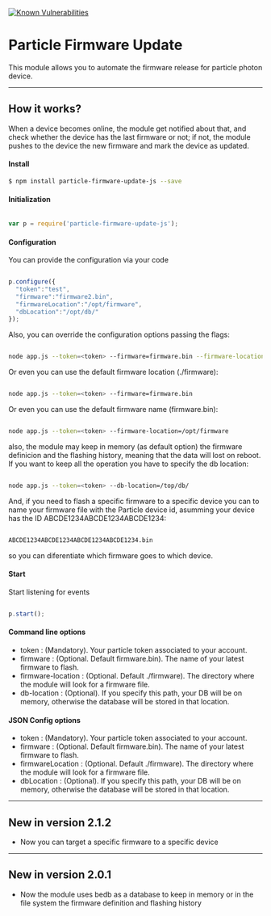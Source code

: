 [![Known Vulnerabilities](https://snyk.io/test/github/maleficarum/particle-firmeware-update-js/badge.svg)](https://snyk.io/test/github/maleficarum/particle-firmeware-update-js)

Particle Firmware Update
===================

This module allows you to automate the firmware release for particle photon device.

----------

How it works?
-------------

When a device becomes online, the module get notified about that, and check whether the device has the
last firmware or not; if not, the module pushes to the device the new firmware and mark the device as
updated.

#### Install

```bash
$ npm install particle-firmware-update-js --save
```

#### Initialization

```javascript

var p = require('particle-firmware-update-js');

```

#### Configuration

You can provide the configuration via your code

```javascript

p.configure({
  "token":"test",
  "firmware":"firmware2.bin",
  "firmwareLocation":"/opt/firmware",
  "dbLocation":"/opt/db/"
});

```
Also, you can override the configuration options passing the flags:

```bash

node app.js --token=<token> --firmware=firmware.bin --firmware-location=/opt/firmware

```

Or even you can use the default firmware location (./firmware):

```bash

node app.js --token=<token> --firmware=firmware.bin

```

Or even you can use the default firmware name (firmware.bin):

```bash

node app.js --token=<token> --firmware-location=/opt/firmware

```

also, the module may keep in memory (as default option) the firmware definicion and the flashing history, meaning that the data will lost on reboot. If you want to keep all the operation you have to specify the db location:

```bash

node app.js --token=<token> --db-location=/top/db/

```
And, if you need to flash a specific firmware to a specific device you can to name your firmware file with the Particle device id, asumming your device has the ID ABCDE1234ABCDE1234ABCDE1234:

```bash

ABCDE1234ABCDE1234ABCDE1234ABCDE1234.bin

```
 so you can diferentiate which firmware goes to which device.

#### Start

Start listening for events

```javascript

p.start();

```

#### Command line options

- token : (Mandatory). Your particle token associated to your account.
- firmware : (Optional. Default firmware.bin). The name of your latest firmware to flash.
- firmware-location : (Optional. Default ./firmware). The directory where the module will look for a firmware file.
- db-location : (Optional). If you specify this path, your DB will be on memory, otherwise the database will be stored in that location.

#### JSON Config options

- token : (Mandatory). Your particle token associated to your account.
- firmware : (Optional. Default firmware.bin). The name of your latest firmware to flash.
- firmwareLocation : (Optional. Default ./firmware). The directory where the module will look for a firmware file.
- dbLocation : (Optional). If you specify this path, your DB will be on memory, otherwise the database will be stored in that location.

----------

New in version 2.1.2
-------------

- Now you can target a specific firmware to a specific device


----------

New in version 2.0.1
-------------

- Now the module uses bedb as a database to keep in memory or in the file system the firmware definition and flashing history
